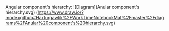 Angular component's hierarchy:
![Diagram](Anular component's hierarchy.svg)
(https://www.draw.io/?mode=github#Harturgawlik%2FWorkTimeNotebookMat%2Fmaster%2Fdiagrams%2FAnular%20component's%20hierarchy.svg)
